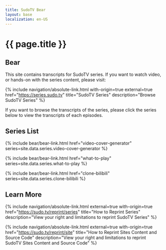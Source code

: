 ```yaml
---
title: SudoTV Bear
layout: base
localization: en-US
---
```


# {{ page.title }}

## Bear

This site contains transcripts for SudoTV series. If you want to watch video, or hands-on with the series content, please visit:

{% include navigation/absolute-link.html
    with-origin=true
    external=true
    href="https://series.sudo.tv"
    title="SudoTV Series"
    description="Browse SudoTV Series"
%}

If you want to browse the transcripts of the series, please click the series below to view the transcripts of each episodes.

## Series List

{% include bear/bear-link.html
    href="video-cover-generator"
    series=site.data.series.video-cover-generator
%}

{% include bear/bear-link.html
    href="what-to-play"
    series=site.data.series.what-to-play
%}

{% include bear/bear-link.html
    href="clone-bilibili"
    series=site.data.series.clone-bilibili
%}

## Learn More

{% include navigation/absolute-link.html
    external=true
    with-origin=true
    href="https://sudo.tv/reprint/series"
    title="How to Reprint Series"
    description="View your right and limitations to reprint SudoTV Series"
%}

{% include navigation/absolute-link.html
    external=true
    with-origin=true
    href="https://sudo.tv/reprint/site"
    title="How to Reprint Sites Content and Source Code"
    description="View your right and limitations to reprint SudoTV Sites Content and Source Code"
%}
